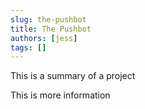 ```yaml
---
slug: the-pushbot
title: The Pushbot
authors: [jess]
tags: []
---
```


This is a summary of a project

<!--truncate-->

This is more information